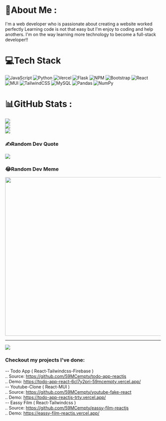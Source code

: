 # 💫About Me :
I'm a web developer who is passionate about creating a website worked perfectly Learning code is not that easy but I'm enjoy to coding and help anothers. I'm on the way learning more technology to become a full-stack developer!!

# 💻Tech Stack
![JavaScript](https://img.shields.io/badge/javascript-%23323330.svg?style=for-the-badge&logo=javascript&logoColor=%23F7DF1E) ![Python](https://img.shields.io/badge/python-3670A0?style=for-the-badge&logo=python&logoColor=ffdd54) ![Vercel](https://img.shields.io/badge/vercel-%23000000.svg?style=for-the-badge&logo=vercel&logoColor=white) ![Flask](https://img.shields.io/badge/flask-%23000.svg?style=for-the-badge&logo=flask&logoColor=white) ![NPM](https://img.shields.io/badge/NPM-%23000000.svg?style=for-the-badge&logo=npm&logoColor=white) ![Bootstrap](https://img.shields.io/badge/bootstrap-%23563D7C.svg?style=for-the-badge&logo=bootstrap&logoColor=white) ![React](https://img.shields.io/badge/react-%2320232a.svg?style=for-the-badge&logo=react&logoColor=%2361DAFB) ![MUI](https://img.shields.io/badge/MUI-%230081CB.svg?style=for-the-badge&logo=material-ui&logoColor=white) ![TailwindCSS](https://img.shields.io/badge/tailwindcss-%2338B2AC.svg?style=for-the-badge&logo=tailwind-css&logoColor=white) ![MySQL](https://img.shields.io/badge/mysql-%2300f.svg?style=for-the-badge&logo=mysql&logoColor=white) ![Pandas](https://img.shields.io/badge/pandas-%23150458.svg?style=for-the-badge&logo=pandas&logoColor=white) ![NumPy](https://img.shields.io/badge/numpy-%23013243.svg?style=for-the-badge&logo=numpy&logoColor=white)
# 📊GitHub Stats :
![](https://github-readme-stats.vercel.app/api?username=59MCempty&theme=radical&hide_border=true&include_all_commits=true&count_private=true)<br/>
![](https://github-readme-streak-stats.herokuapp.com/?user=59MCempty&theme=radical&hide_border=true)<br/>
![](https://github-readme-stats.vercel.app/api/top-langs/?username=59MCempty&theme=radical&hide_border=true&include_all_commits=true&count_private=true&layout=compact)

### ✍️Random Dev Quote
![](https://quotes-github-readme.vercel.app/api?type=horizontal&theme=merko)

### 😂Random Dev Meme
<img src="https://random-memer.herokuapp.com/" width="512px"/>

---
[![](https://visitcount.itsvg.in/api?id=59MCempty&icon=0&color=2)](https://visitcount.itsvg.in)

### Checkout my projects I've done:<br/>
-- Todo App ( React-Tailwindcss-Firebase )<br/>
.. Source: https://github.com/59MCempty/todo-app-reactjs<br/>
.. Demo: https://todo-app-react-6cl7y2pri-59mcempty.vercel.app/<br/>
-- Youtube-Clone ( React-MUI )<br/>
.. Source: https://github.com/59MCempty/youtube-fake-react<br/>
.. Demo: https://todo-app-reactjs-trty.vercel.app/<br/>
-- Eassy Film ( React-Tailwindcss )<br/>
.. Source: https://github.com/59MCempty/eassy-film-reactjs<br/>
.. Demo: https://eassy-film-reactjs.vercel.app/<br/>
